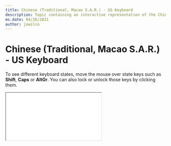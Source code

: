 ```yaml
--- 
title: Chinese (Traditional, Macao S.A.R.) - US Keyboard 
description: Topic containing an interactive representation of the Chinese (Traditional, Macao S.A.R.) - US Keyboard 
ms.date: 04/26/2021 
author: jowilco 
--- 
```

 
# Chinese (Traditional, Macao S.A.R.) - US Keyboard 
 
To see different keyboard states, move the mouse over state keys such as **Shift**, **Caps** or **AltGr**. You can also lock or unlock those keys by clicking them. 
 
<iframe src="kbdus_6.html"></iframe> 
